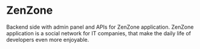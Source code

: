 # ZenZone
 
Backend side with admin panel and APIs for ZenZone application. 
ZenZone application is a social network for IT companies, that make 
the daily life of developers even more enjoyable.
